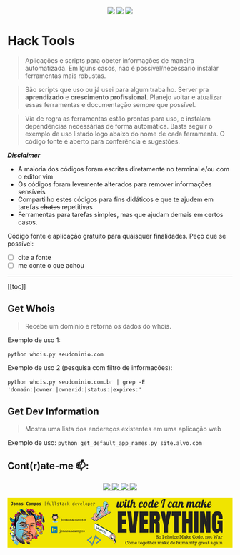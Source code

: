 <p align="center">
<a href='#'><img src='https://img.shields.io/badge/Editor-Vim-informational?style=flat&logo=vim&logoColor=white&color=green'></a>
<a href='https://github.com/jonasaacampos'><img src='https://img.shields.io/badge/feito%20com%20%E2%9D%A4%20por-jaac-cyan'></a>
<a href='https://www.linkedin.com/in/jonasaacampos'><img src='https://img.shields.io/badge/LinkedIn-Profile-informational?style=flat&logo=linkedin&logoColor=white&color=0D76A8'></a>
</p>

# Hack Tools

> Aplicações e scripts para obeter informações de maneira automatizada. Em lguns casos, não é possível/necessário instalar ferramentas mais robustas. 

> São scripts que uso ou já usei para algum trabalho. Server pra **aprendizado** e **crescimento profissional**. Planejo voltar e atualizar essas ferramentas e documentação sempre que possível.

> Via de regra as ferramentas estão prontas para uso, e instalam dependências necessárias de forma automática. Basta seguir o exemplo de uso listado logo abaixo do nome de cada ferramenta. O código fonte é aberto para conferência e sugestões.

***Disclaimer***

- A maioria dos códigos foram escritas diretamente no terminal e/ou com o editor vim
- Os códigos foram levemente alterados para remover informações sensíveis
- Compartilho estes códigos para fins didáticos e que te ajudem em tarefas ~~chatas~~ repetitivas
- Ferramentas para tarefas simples, mas que ajudam demais em certos casos. 

Código fonte e aplicação gratuito para quaisquer finalidades. Peço que se possível:

- [ ] cite a fonte
- [ ] me conte o que achou

-------------

[[toc]]

## Get Whois
> Recebe um domínio e retorna os dados do whois.

Exemplo de uso 1:

`python whois.py seudominio.com`

Exemplo de uso 2 (pesquisa com filtro de informações):

`python whois.py seudominio.com.br | grep -E 'domain:|owner:|ownerid:|status:|expires:'`

## Get Dev Information
> Mostra uma lista dos endereços existentes em uma aplicação web

Exemplo de uso: 
`python get_default_app_names.py site.alvo.com`

## Cont(r)ate-me 📫:

<p align='center'>
  <a href='https://github.com/jonasaacampos'>
    <img src='https://img.shields.io/badge/GitHub-100000?style=for-the-badge&logo=github&logoColor=white'/>
  </a>
  <a href='https://www.linkedin.com/in/jonasaacampos/'>
    <img src='https://img.shields.io/badge/LinkedIn-0077B5?style=for-the-badge&logo=linkedin&logoColor=white'/>
  </a>
   <a href='https://dev.to/jonasaacampos'>
    <img src='https://img.shields.io/badge/dev.to-0A0A0A?style=for-the-badge&logo=devdotto&logoColor=white'/>
  </a>
    <a href='https://www.buymeacoffee.com/jaac.dev'>
    <img src='https://img.shields.io/badge/Buy_Me_A_Coffee-FFDD00?style=for-the-badge&logo=buy-me-a-coffee&logoColor=black'/>
  </a>
</p>

![jonasaacampos header](https://raw.githubusercontent.com/jonasaacampos/jonasaacampos/master/img/banner2.png)
